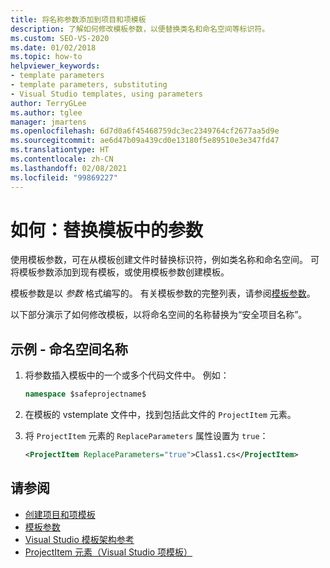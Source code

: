 ```yaml
---
title: 将名称参数添加到项目和项模板
description: 了解如何修改模板参数，以便替换类名和命名空间等标识符。
ms.custom: SEO-VS-2020
ms.date: 01/02/2018
ms.topic: how-to
helpviewer_keywords:
- template parameters
- template parameters, substituting
- Visual Studio templates, using parameters
author: TerryGLee
ms.author: tglee
manager: jmartens
ms.openlocfilehash: 6d7d0a6f45468759dc3ec2349764cf2677aa5d9e
ms.sourcegitcommit: ae6d47b09a439cd0e13180f5e89510e3e347fd47
ms.translationtype: HT
ms.contentlocale: zh-CN
ms.lasthandoff: 02/08/2021
ms.locfileid: "99869227"
---
```

# <a name="how-to-substitute-parameters-in-a-template"></a>如何：替换模板中的参数

使用模板参数，可在从模板创建文件时替换标识符，例如类名称和命名空间。 可将模板参数添加到现有模板，或使用模板参数创建模板。

模板参数是以 $参数$ 格式编写的。 有关模板参数的完整列表，请参阅[模板参数](../ide/template-parameters.md)。

以下部分演示了如何修改模板，以将命名空间的名称替换为“安全项目名称”。

## <a name="example---namespace-name"></a>示例 - 命名空间名称

1. 将参数插入模板中的一个或多个代码文件中。 例如：

    ```csharp
    namespace $safeprojectname$
    ```

1. 在模板的 vstemplate  文件中，找到包括此文件的 `ProjectItem` 元素。

1. 将 `ProjectItem` 元素的 `ReplaceParameters` 属性设置为 `true`：

    ```xml
    <ProjectItem ReplaceParameters="true">Class1.cs</ProjectItem>
    ```

## <a name="see-also"></a>请参阅

- [创建项目和项模板](../ide/creating-project-and-item-templates.md)
- [模板参数](../ide/template-parameters.md)
- [Visual Studio 模板架构参考](../extensibility/visual-studio-template-schema-reference.md)
- [ProjectItem 元素（Visual Studio 项模板）](../extensibility/projectitem-element-visual-studio-item-templates.md)

